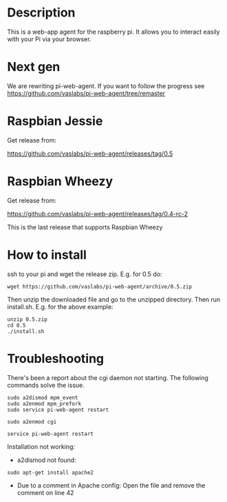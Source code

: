 # Description

This is a web-app agent for the raspberry pi. It allows you to interact easily with your Pi via your browser. 


# Next gen

We are rewriting pi-web-agent. If you want to follow the progress see https://github.com/vaslabs/pi-web-agent/tree/remaster

# Raspbian Jessie

Get release from:

https://github.com/vaslabs/pi-web-agent/releases/tag/0.5


# Raspbian Wheezy
Get release from:

https://github.com/vaslabs/pi-web-agent/releases/tag/0.4-rc-2

This is the last release that supports Raspbian Wheezy


# How to install

ssh to your pi and wget the release zip. E.g. for 0.5 do:
```shell
wget https://github.com/vaslabs/pi-web-agent/archive/0.5.zip
```
Then unzip the downloaded file and go to the unzipped directory. Then run install.sh.
E.g. for the above example:
```shell
unzip 0.5.zip
cd 0.5
./install.sh
```
# Troubleshooting
There's been a report about the cgi daemon not starting. The following commands solve the issue.
```
sudo a2dismod mpm_event
sudo a2enmod mpm_prefork
sudo service pi-web-agent restart

sudo a2enmod cgi

service pi-web-agent restart
```

Installation not working:
- a2dismod not found:
```
sudo apt-get install apache2
```

- Due to a comment in Apache config:
Open the file and remove the comment on line 42

